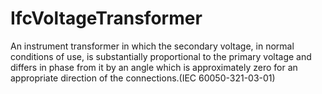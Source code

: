 IfcVoltageTransformer
=====================
An instrument transformer in which the secondary voltage, in normal conditions
of use, is substantially proportional to the primary voltage and differs in
phase from it by an angle which is approximately zero for an appropriate
direction of the connections.(IEC 60050-321-03-01)


